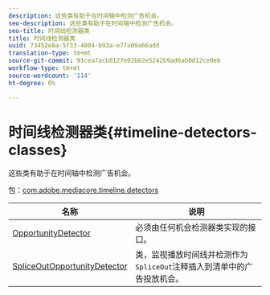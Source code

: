 ```yaml
---
description: 这些类有助于在时间轴中检测广告机会。
seo-description: 这些类有助于在时间轴中检测广告机会。
seo-title: 时间线检测器类
title: 时间线检测器类
uuid: 73452e8a-5f33-4004-b93a-e77a09a66add
translation-type: tm+mt
source-git-commit: 91cea7acb8127e02b82e5242b9ad6ab0d12ce0eb
workflow-type: tm+mt
source-wordcount: '114'
ht-degree: 0%

---
```



# 时间线检测器类{#timeline-detectors-classes}

这些类有助于在时间轴中检测广告机会。

包：[com.adobe.mediacore.timeline.detectors](https://help.adobe.com/en_US/primetime/api/psdk/asdoc-dhls_1.4/com/adobe/mediacore/timeline/detectors/package-detail.html)

| 名称 | 说明 |
|---|---|
| [OpportunityDetector](https://help.adobe.com/en_US/primetime/api/psdk/asdoc-dhls_1.4/com/adobe/mediacore/timeline/detectors/OpportunityDetector.html) | 必须由任何机会检测器类实现的接口。 |
| [SpliceOutOpportunityDetector](https://help.adobe.com/en_US/primetime/api/psdk/asdoc-dhls_1.4/com/adobe/mediacore/timeline/detectors/SpliceOutOpportunityDetector.html) | 类，监视播放时间线并检测作为`SpliceOut`注释插入到清单中的广告投放机会。 |